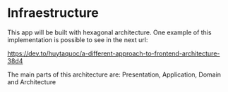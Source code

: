 # Infraestructure

This app will be built with hexagonal architecture. One example of this implementation is possible to see in the next url:

https://dev.to/huytaquoc/a-different-approach-to-frontend-architecture-38d4

The main parts of this architecture are: Presentation, Application, Domain and Architecture

